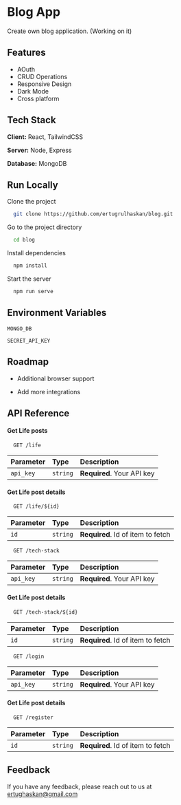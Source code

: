 
# Blog App

Create own blog application. (Working on it)
## Features

- AOuth
- CRUD Operations
- Responsive Design
- Dark Mode
- Cross platform

## Tech Stack

**Client:** React, TailwindCSS

**Server:** Node, Express

**Database:** MongoDB





## Run Locally

Clone the project

```bash
  git clone https://github.com/ertugrulhaskan/blog.git
```

Go to the project directory

```bash
  cd blog
```

Install dependencies

```bash
  npm install
```

Start the server

```bash
  npm run serve
```


## Environment Variables

`MONGO_DB`

`SECRET_API_KEY`

## Roadmap

- Additional browser support

- Add more integrations


## API Reference

#### Get Life posts

```http
  GET /life
```

| Parameter | Type     | Description                |
| :-------- | :------- | :------------------------- |
| `api_key` | `string` | **Required**. Your API key |

#### Get Life post details

```http
  GET /life/${id}
```

| Parameter | Type     | Description                       |
| :-------- | :------- | :-------------------------------- |
| `id`      | `string` | **Required**. Id of item to fetch |

```http
  GET /tech-stack
```

| Parameter | Type     | Description                |
| :-------- | :------- | :------------------------- |
| `api_key` | `string` | **Required**. Your API key |

#### Get Life post details

```http
  GET /tech-stack/${id}
```

| Parameter | Type     | Description                       |
| :-------- | :------- | :-------------------------------- |
| `id`      | `string` | **Required**. Id of item to fetch |

```http
  GET /login
```

| Parameter | Type     | Description                |
| :-------- | :------- | :------------------------- |
| `api_key` | `string` | **Required**. Your API key |

#### Get Life post details

```http
  GET /register
```

| Parameter | Type     | Description                       |
| :-------- | :------- | :-------------------------------- |
| `id`      | `string` | **Required**. Id of item to fetch |




## Feedback

If you have any feedback, please reach out to us at ertughaskan@gmail.com

